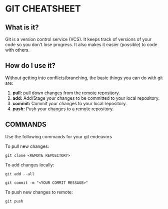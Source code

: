 # GIT CHEATSHEET

## What is it?

Git is a version control service (VCS). It keeps track of versions of your code so you don't lose progress. It also makes it easier (possible) to code with others.

## How do I use it?

Without getting into conflicts/branching, the basic things you can do with git are:

1. **pull:** pull down changes from the remote repository.
2. **add:** Add/Stage your changes to be committed to your local repository. 
3. **commit:** Commit your changes to your local repository.
4. **push:** Push your changes to a remote repository.

## COMMANDS

Use the following commands for your git endeavors

To pull new changes:

`git clone <REMOTE REPOSITORY>`

To add changes locally:

`git add --all`

`git commit -m "<YOUR COMMIT MESSAGE>"`

To push new changes to remote:

`git push`